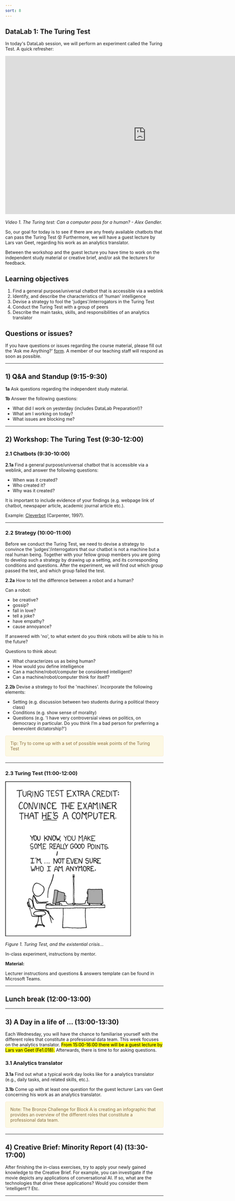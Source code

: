 ```yaml
---
sort: 8
---
```


## DataLab 1: The Turing Test

In today's DataLab session, we will perform an experiment called the Turing Test. A quick refresher:

<iframe width="896" height="504" src="https://www.youtube-nocookie.com/embed/3wLqsRLvV-c" title="YouTube video player" frameborder="0" allow="accelerometer; autoplay; clipboard-write; encrypted-media; gyroscope; picture-in-picture" allowfullscreen></iframe>

*Video 1. The Turing test: Can a computer pass for a human? - Alex Gendler.*

So, our goal for today is to see if there are any freely available chatbots that can pass the Turing Test :dizzy_face: Furthermore,  we will have a guest lecture by Lars van Geet, regarding his work as an analytics translator. 

Between the workshop and the guest lecture you have time to work on the independent study material or creative brief, and/or ask the lecturers for feedback. 

## Learning objectives

1. Find a general purpose/universal chatbot that is accessible via a weblink
2. Identify, and describe the characteristics of 'human' intelligence
3. Devise a strategy to fool the 'judges'/interrogators in the Turing Test
4. Conduct the Turing Test with a group of peers
5. Describe the main tasks, skills, and responsibilities of an analytics translator

## Questions or issues?

If you have questions or issues regarding the course material, please fill out the 'Ask me Anything?' [form](https://adsai.buas.nl/Contact%20Us/AskMeAnything.html). A member of our teaching staff will respond as soon as possible.

***

## 1) Q&A and Standup (9:15-9:30)

__1a__ Ask questions regarding the independent study material.

__1b__ Answer the following questions:

- What did I work on yesterday (includes DataLab Preparation!)?
- What am I working on today?
- What issues are blocking me?

***

## 2) Workshop: The Turing Test (9:30-12:00)

### 2.1 Chatbots (9:30-10:00)

__2.1a__ Find a general purpose/universal chatbot that is accessible via a weblink, and answer the following questions:

- When was it created?
- Who created it?
- Why was it created?

It is important to include evidence of your findings (e.g. webpage link of chatbot, newspaper article, academic journal article etc.).

Example: [Cleverbot](https://www.cleverbot.com/) (Carpenter, 1997).

***

### 2.2  Strategy (10:00-11:00)

Before we conduct the Turing Test, we need to devise a strategy to convince the 'judges'/interrogators that our chatbot is not a machine but a real human being. Together with your fellow group members you are going to develop such a strategy by drawing up a setting, and its corresponding conditions and questions. After the experiment, we will find out which group passed the test, and which group failed the test.

__2.2a__ How to tell the difference between a robot and a human?

Can a robot:

- be creative?
- gossip?
- fall in love?
- tell a joke?
- have empathy?
- cause annoyance?

If answered with 'no', to what extent do you think robots will be able to his in the future?

Questions to think about:
- What characterizes us as being human?
- How would you define intelligence
- Can a machine/robot/computer be considered intelligent?
- Can a machine/robot/computer think for itself?

__2.2b__ Devise a strategy to fool the 'machines'. Incorporate the following elements:

- Setting (e.g. discussion between two students during a political theory class)
- Conditions (e.g. show sense of morality)
- Questions (e.g. 'I have very controversial views on politics, on democracy in particular. Do you think I’m a bad person for preferring a benevolent dictatorship?')

<div style="padding: 15px; border: 1px solid transparent; border-color: transparent; margin-bottom: 20px; border-radius: 4px; color: #8a6d3b;; background-color: #fcf8e3; border-color: #faebcc;">
Tip: Try to come up with a set of possible weak points of the Turing Test
</div>

***

### 2.3 Turing Test (11:00-12:00)

<img src="./images/turing_test_comic.png" alt="Turing Test" width="400"/>

*Figure 1. Turing Test, and the existential crisis...*

In-class experiment, instructions by mentor.  

__Material:__

Lecturer instructions and questions & answers template can be found in Microsoft Teams.

***

## Lunch break (12:00-13:00)

***

## 3) A Day in a life of ... (13:00-13:30)

Each Wednesday, you will have the chance to familiarise yourself with the different roles that constitute a professional data team. This week focuses on the analytics translator. <mark>From 15:00-16:00 there will be a guest lecture by Lars van Geet (Fe1.018).</mark> Afterwards, there is time to for asking questions.  

### 3.1 Analytics translator

__3.1a__ Find out what a typical work day looks like for a analytics translator (e.g., daily tasks, and related skills, etc.).

__3.1b__ Come up with at least one question for the guest lecturer Lars van Geet concerning his work as an analytics translator. 


<div style="padding: 15px; border: 1px solid transparent; border-color: transparent; margin-bottom: 20px; border-radius: 4px; color: #8a6d3b;; background-color: #fcf8e3; border-color: #faebcc;">
Note: The Bronze Challenge for Block A is creating an infographic that provides an overview of the different roles that constitute a professional data team.
</div>

***

## 4) Creative Brief: Minority Report (4) (13:30-17:00)

After finishing the in-class exercises, try to apply your newly gained knowledge to the Creative Brief. For example, you can investigate if the movie depicts any applications of conversational AI. If so, what are the technologies that drive these applications? Would you consider them 'intelligent'? Etc.

***

